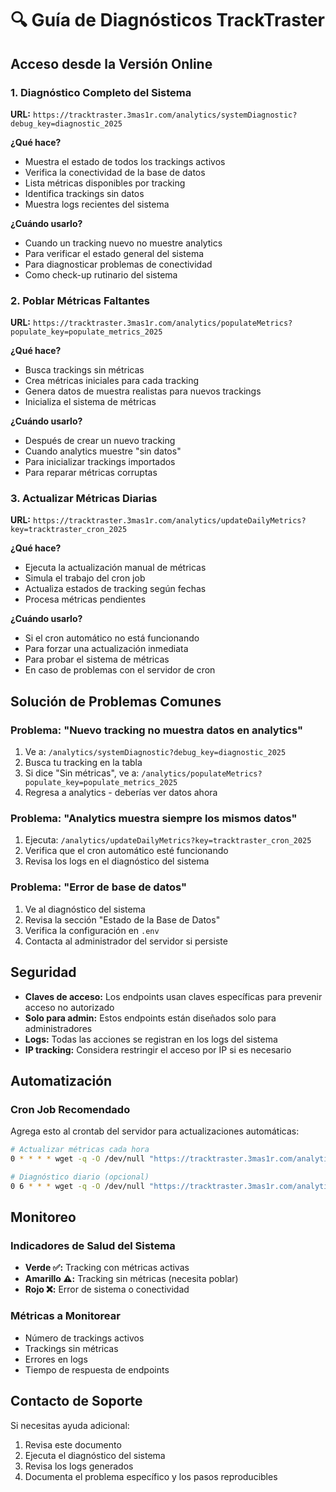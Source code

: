 # 🔍 Guía de Diagnósticos TrackTraster

## Acceso desde la Versión Online

### 1. Diagnóstico Completo del Sistema
**URL:** `https://tracktraster.3mas1r.com/analytics/systemDiagnostic?debug_key=diagnostic_2025`

**¿Qué hace?**
- Muestra el estado de todos los trackings activos
- Verifica la conectividad de la base de datos
- Lista métricas disponibles por tracking
- Identifica trackings sin datos
- Muestra logs recientes del sistema

**¿Cuándo usarlo?**
- Cuando un tracking nuevo no muestre analytics
- Para verificar el estado general del sistema
- Para diagnosticar problemas de conectividad
- Como check-up rutinario del sistema

### 2. Poblar Métricas Faltantes
**URL:** `https://tracktraster.3mas1r.com/analytics/populateMetrics?populate_key=populate_metrics_2025`

**¿Qué hace?**
- Busca trackings sin métricas
- Crea métricas iniciales para cada tracking
- Genera datos de muestra realistas para nuevos trackings
- Inicializa el sistema de métricas

**¿Cuándo usarlo?**
- Después de crear un nuevo tracking
- Cuando analytics muestre "sin datos"
- Para inicializar trackings importados
- Para reparar métricas corruptas

### 3. Actualizar Métricas Diarias
**URL:** `https://tracktraster.3mas1r.com/analytics/updateDailyMetrics?key=tracktraster_cron_2025`

**¿Qué hace?**
- Ejecuta la actualización manual de métricas
- Simula el trabajo del cron job
- Actualiza estados de tracking según fechas
- Procesa métricas pendientes

**¿Cuándo usarlo?**
- Si el cron automático no está funcionando
- Para forzar una actualización inmediata
- Para probar el sistema de métricas
- En caso de problemas con el servidor de cron

## Solución de Problemas Comunes

### Problema: "Nuevo tracking no muestra datos en analytics"
1. Ve a: `/analytics/systemDiagnostic?debug_key=diagnostic_2025`
2. Busca tu tracking en la tabla
3. Si dice "Sin métricas", ve a: `/analytics/populateMetrics?populate_key=populate_metrics_2025`
4. Regresa a analytics - deberías ver datos ahora

### Problema: "Analytics muestra siempre los mismos datos"
1. Ejecuta: `/analytics/updateDailyMetrics?key=tracktraster_cron_2025`
2. Verifica que el cron automático esté funcionando
3. Revisa los logs en el diagnóstico del sistema

### Problema: "Error de base de datos"
1. Ve al diagnóstico del sistema
2. Revisa la sección "Estado de la Base de Datos"
3. Verifica la configuración en `.env`
4. Contacta al administrador del servidor si persiste

## Seguridad

- **Claves de acceso:** Los endpoints usan claves específicas para prevenir acceso no autorizado
- **Solo para admin:** Estos endpoints están diseñados solo para administradores
- **Logs:** Todas las acciones se registran en los logs del sistema
- **IP tracking:** Considera restringir el acceso por IP si es necesario

## Automatización

### Cron Job Recomendado
Agrega esto al crontab del servidor para actualizaciones automáticas:
```bash
# Actualizar métricas cada hora
0 * * * * wget -q -O /dev/null "https://tracktraster.3mas1r.com/analytics/updateDailyMetrics?key=tracktraster_cron_2025"

# Diagnóstico diario (opcional)
0 6 * * * wget -q -O /dev/null "https://tracktraster.3mas1r.com/analytics/systemDiagnostic?debug_key=diagnostic_2025" > /path/to/logs/daily_diagnostic.log
```

## Monitoreo

### Indicadores de Salud del Sistema
- **Verde ✅:** Tracking con métricas activas
- **Amarillo ⚠️:** Tracking sin métricas (necesita poblar)
- **Rojo ❌:** Error de sistema o conectividad

### Métricas a Monitorear
- Número de trackings activos
- Trackings sin métricas
- Errores en logs
- Tiempo de respuesta de endpoints

## Contacto de Soporte

Si necesitas ayuda adicional:
1. Revisa este documento
2. Ejecuta el diagnóstico del sistema
3. Revisa los logs generados
4. Documenta el problema específico y los pasos reproducibles
